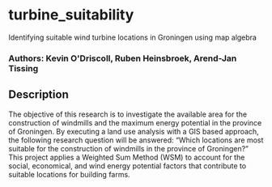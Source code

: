 # turbine_suitability
Identifying suitable wind turbine locations in Groningen using map algebra
### Authors: Kevin O'Driscoll, Ruben Heinsbroek, Arend-Jan Tissing

## Description
The objective of this research is to investigate the available area for the construction of windmills and the maximum energy potential in the province of Groningen. By executing a land use analysis with a GIS based approach, the following research question will be answered: “Which locations are most suitable for the construction of windmills in the province of Groningen?” This project applies a Weighted Sum Method (WSM) to account for the social, economical, and wind energy potential factors that contribute to suitable locations for building farms.
